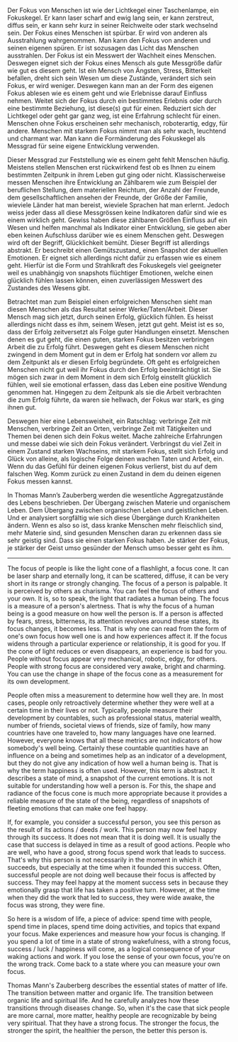 Der Fokus von Menschen ist wie der Lichtkegel einer Taschenlampe, ein Fokuskegel. Er kann laser scharf and ewig lang sein, er kann zerstreut, diffus sein, er kann sehr kurz in seiner Reichweite oder stark wechselnd sein. Der Fokus eines Menschen ist spürbar. Er wird von anderen als Ausstrahlung wahrgenommen. Man kann den Fokus von anderen und seinen eigenen spüren. Er ist sozusagen das Licht das Menschen ausstrahlen. Der Fokus ist ein Messwert der Wachheit eines Menschen. Deswegen eignet sich der Fokus eines Mensch als gute Messgröße dafür wie gut es diesem geht. Ist ein Mensch von Ängsten, Stress, Bitterkeit befallen, dreht sich sein Wesen um diese Zustände, verändert sich sein Fokus, er wird weniger. Deswegen kann man an der Form des eigenen Fokus ablesen wie es einem geht und wie Erlebnisse darauf Einfluss nehmen. Weitet sich der Fokus durch ein bestimmtes Erlebnis oder durch eine bestimmte Beziehung, ist diese(s) gut für einen. Reduziert sich der Lichtkegel oder geht gar ganz weg, ist eine Erfahrung schlecht für einen. Menschen ohne Fokus erscheinen sehr mechanisch, roboterartig, edgy, für andere. Menschen mit starkem Fokus nimmt man als sehr wach, leuchtend und charmant war. Man kann die Formänderung des Fokuskegel als Messgrad für seine eigene Entwicklung verwenden.

Dieser Messgrad zur Feststellung wie es einem geht fehlt Menschen häufig. Meistens stellen Menschen erst rückwirkend fest ob es Ihnen zu einem bestimmten Zeitpunk in ihrem Leben gut ging oder nicht. Klassischerweise messen Menschen ihre Entwicklung an Zählbarem wie zum Beispiel der beruflichen Stellung, dem materiellen Reichtum, der Anzahl der Freunde, dem gesellschaftlichen ansehen der Freunde, der Größe der Familie, wieviele Länder hat man bereist, wieviele Sprachen hat man erlernt. Jedoch weiss jeder dass all diese Messgrössen keine Indikatoren dafür sind wie es einem wirklich geht. Gewiss haben diese zählbaren Größen Einfluss auf ein Wesen und helfen manchmal als Indikator einer Entwicklung, sie geben aber eben keinen Aufschluss darüber wie es einem Menschen geht. Deswegen wird oft der Begriff, Glücklichkeit bemüht. Dieser Begriff ist allerdings abstrakt. Er beschreibt einen Gemütszustand, einen Snapshot der aktuellen Emotionen. Er eignet sich allerdings nicht dafür zu erfassen wie es einem geht. Hierfür ist die Form und Strahlkraft des Fokuskegels viel geeigneter weil es unabhängig von snapshots flüchtiger Emotionen, welche einen glücklich fühlen lassen können, einen zuverlässigen Messwert des Zustandes des Wesens gibt.

Betrachtet man zum Beispiel einen erfolgreichen Menschen sieht man diesen Menschen als das Resultat seiner Werke/Taten/Arbeit. Dieser Mensch mag sich jetzt, durch seinen Erfolg, glücklich fühlen. Es heisst allerdings nicht dass es ihm, seinem Wesen, jetzt gut geht. Meist ist es so, dass der Erfolg zeitversetzt als Folge guter Handlungen einsetzt. Menschen denen es gut geht, die einen guten, starken Fokus besitzen verbringen Arbeit die zu Erfolg führt. Deswegen geht es diesem Menschen nicht zwingend in dem Moment gut in dem er Erfolg hat sondern vor allem zu dem Zeitpunkt als er diesen Erfolg begründete. Oft geht es erfolgreichen Menschen nicht gut weil ihr Fokus durch den Erfolg beeinträchtigt ist. Sie mögen sich zwar in dem Moment in dem sich Erfolg einstellt glücklich fühlen, weil sie emotional erfassen, dass das Leben eine positive Wendung genommen hat. Hingegen zu dem Zeitpunk als sie die Arbeit verbrachten die zum Erfolg führte, da waren sie hellwach, der Fokus war stark, es ging ihnen gut.

Deswegen hier eine Lebensweisheit, ein Ratschlag: verbringe Zeit mit Menschen, verbringe Zeit an Orten, verbringe Zeit mit Tätigkeiten und Themen bei denen sich dein Fokus weitet. Mache zahlreiche Erfahrungen und messe dabei wie sich dein Fokus verändert. Verbringst du viel Zeit in einem Zustand starken Wachseins, mit starkem Fokus, stellt sich Erfolg und Glück von alleine, als logische Folge deinen wachen Taten und Arbeit, ein. Wenn du das Gefühl für deinen eigenen Fokus verlierst, bist du auf dem falschen Weg. Komm zurück zu einen Zustand in dem du deinen eigenen Fokus messen kannst.

In Thomas Mann’s Zauberberg werden die wesentliche Aggregatzustände des Lebens beschrieben. Der Übergang zwischen Materie und organischem Leben. Dem Übergang zwischen organischen Leben und geistlichen Leben. Und er analysiert sorgfältig wie sich diese Übergänge durch Krankheiten ändern. Wenn es also so ist, dass kranke Menschen mehr fleischlich sind, mehr Materie sind, sind gesunden Menschen daran zu erkennen dass sie sehr geistig sind. Dass sie einen starken Fokus haben. Je stärker der Fokus, je stärker der Geist umso gesünder der Mensch umso besser geht es ihm.

-------------------

The focus of people is like the light cone of a flashlight, a focus cone. It can be laser sharp and eternally long, it can be scattered, diffuse, it can be very short in its range or strongly changing. The focus of a person is palpable. It is perceived by others as charisma. You can feel the focus of others and your own. It is, so to speak, the light that radiates a human being. The focus is a measure of a person's alertness. That is why the focus of a human being is a good measure on how well the person is. If a person is affected by fears, stress, bitterness, its attention revolves around these states, its focus changes, it becomes less. That is why one can read from the form of one's own focus how well one is and how experiences affect it. If the focus widens through a particular experience or relationship, it is good for you. If the cone of light reduces or even disappears, an experience is bad for you. People without focus appear very mechanical, robotic, edgy, for others. People with strong focus are considered very awake, bright and charming. You can use the change in shape of the focus cone as a measurement for its own development.

People often miss a measurement to determine how well they are. In most cases, people only retroactively determine whether they were well at a certain time in their lives or not. Typically, people measure their development by countables, such as professional status, material wealth, number of friends, societal views of friends, size of family, how many countries have one traveled to, how many languages have one learned. However, everyone knows that all these metrics are not indicators of how somebody's well being. Certainly these countable quantities have an influence on a being and sometimes help as an indicator of a development, but they do not give any indication of how well a human being is. That is why the term happiness is often used. However, this term is abstract. It describes a state of mind, a snapshot of the current emotions. It is not suitable for understanding how well a person is. For this, the shape and radiance of the focus cone is much more appropriate because it provides a reliable measure of the state of the being, regardless of snapshots of fleeting emotions that can make one feel happy.

If, for example, you consider a successful person, you see this person as the result of its actions / deeds / work. This person may now feel happy through its success. It does not mean that it is doing well. It is usually the case that success is delayed in time as a result of good actions. People who are well, who have a good, strong focus spend work that leads to success. That's why this person is not necessarily in the moment in which it succeeds, but especially at the time when it founded this success. Often, successful people are not doing well because their focus is affected by success. They may feel happy at the moment success sets in because they emotionally grasp that life has taken a positive turn. However, at the time when they did the work that led to success, they were wide awake, the focus was strong, they were fine.

So here is a wisdom of life, a piece of advice: spend time with people, spend time in places, spend time doing activities, and topics that expand your focus. Make experiences and measure how your focus is changing. If you spend a lot of time in a state of strong wakefulness, with a strong focus, success / luck / happiness will come, as a logical consequence of your waking actions and work. If you lose the sense of your own focus, you're on the wrong track. Come back to a state where you can measure your own focus.

Thomas Mann's Zauberberg describes the essential states of matter of life. The transition between matter and organic life. The transition between organic life and spiritual life. And he carefully analyzes how these transitions through diseases change. So, when it's the case that sick people are more carnal, more matter, healthy people are recognizable by being very spiritual. That they have a strong focus. The stronger the focus, the stronger the spirit, the healthier the person, the better this person is.
